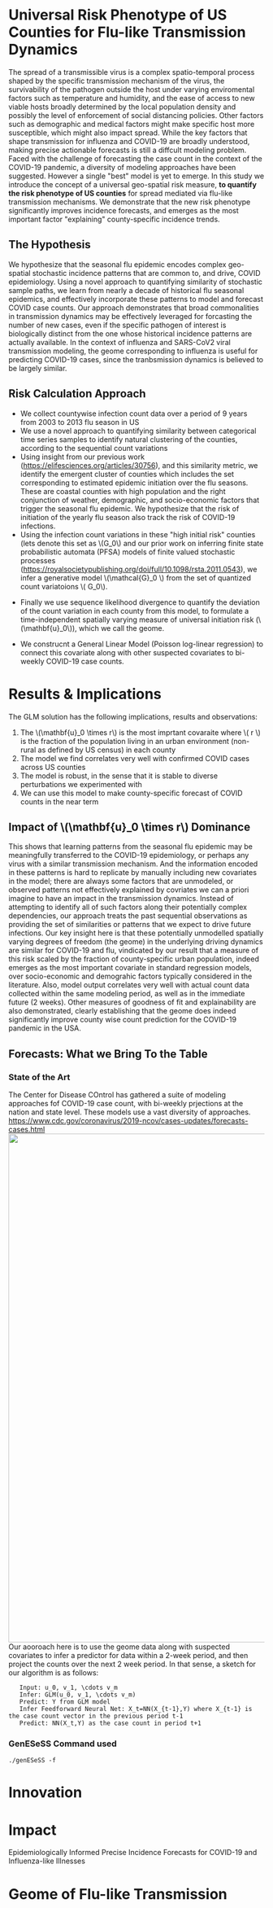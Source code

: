 # Universal Risk Phenotype of US Counties for Flu-like Transmission Dynamics 

The spread of  a transmissible virus is a complex spatio-temporal process shaped by the specific transmission mechanism of the virus, the survivability of the pathogen outside the host under varying enviromental factors such as temperature and humidity, and the ease of access to new viable hosts broadly determined by the local population density and possibly the level of enforcement of social distancing policies. Other factors such as demographic and medical factors might make specific host more susceptible, which might also impact spread. While the key factors that shape transmission  for influenza and COVID-19 are broadly understood, making precise actionable forecasts is still a diffcult modeling problem. Faced with the challenge of forecasting the case count in the context of the  COVID-19 pandemic, a diversity of modeling approaches have been suggested. However a single "best" model is yet to emerge. In this study we introduce the concept of a universal geo-spatial risk measure, **to quantify the risk phenotype of US counties** for spread mediated via flu-like transmission mechanisms. We demonstrate  that the new risk phenotype  significantly improves incidence forecasts, and emerges as the most important factor "explaining" county-specific incidence trends.

## The Hypothesis
We hypothesize that the seasonal flu epidemic encodes complex geo-spatial stochastic incidence patterns that are common to, and drive,  COVID epidemiology. Using a novel approach to quantifying similarity of stochastic sample paths, we learn from nearly a decade of historical flu seasonal epidemics, and effectively incorporate these patterns to model and forecast COVID case counts. Our approach demonstrates that broad commonalities in transmission dynamics may be effectively leveraged for forcasting the number of new cases, even if the specific pathogen of interest is biologically distinct from the one whose historical incidence patterns are actually available. In the context of influenza and SARS-CoV2 viral transmission modeling, the geome corresponding to influenza is useful for predicting COVID-19 cases, since the tranbsmission dynamics is believed to be largely similar.

##  Risk Calculation Approach

+ We collect countywise infection count data over a period of 9 years from 2003 to 2013 flu season in US
+ We use a novel approach to quantifying similarity between categorical time series samples to identify natural clustering of the counties, according to the sequential count variations
+ Using insight from our previous work (https://elifesciences.org/articles/30756), and this similarity metric,  we identify the emergent cluster of counties which includes the set corresponding to estimated epidemic initiation over the flu seasons. These are  coastal counties with high population  and the right conjunction of weather, demographic, and socio-economic factors that trigger the seasonal flu epidemic. We hypothesize that the risk of initiation of the yearly flu season also track the risk of COVID-19 infections.
+ Using the infection count variations in these "high initial risk" counties (lets denote this set as  \\\(G_0\\\)  and our prior work on inferring finite state probabilistic automata (PFSA) models of finite valued  stochastic processes (https://royalsocietypublishing.org/doi/full/10.1098/rsta.2011.0543), we infer a generative model \\\(\mathcal{G}_0 \\\) from the set of quantized count variatoions \\\( G_0\\\).

 <!--img src="http://34.66.189.202:4567/uploads/mc.png"  width="250"/-->  


+ Finally we use sequence likelihood divergence to quantify the deviation of the count variation in each county from this model, to formulate a time-independent spatially varying measure of universal initiation risk (\\\(\mathbf{u}_0\\\)), which we call the geome.

 <!--img src="http://34.66.189.202:4567/uploads/urisk.png"  width="250"/-->  


+ We construcnt a General Linear Model (Poisson log-linear regression) to connect this covariate along with other suspected covariates to bi-weekly COVID-19 case counts.

# Results & Implications

<!--img src="http://34.66.189.202:4567/uploads/fig3.png" width="500"/--> 


The GLM solution has the following implications, results and observations:

1. The \\\(\mathbf{u}_0 \times r\\\) is the most imprtant covaraite where \\\( r \\\) is the fraction of the population living in an urban environment (non-rural as defined by US census)  in each county
2. The model we find correlates very well with confirmed COVID cases across US counties
3. The model is robust, in the sense that it is stable to diverse perturbations we experimented with
4. We can use this model to make county-specific forecast of  COVID counts in the near term


## Impact of \\\(\mathbf{u}_0 \times r\\\) Dominance
 
 This shows that learning patterns from the seasonal flu epidemic may be meaningfully transferred to the COVID-19 epidemiology, or perhaps any virus with a  similar transmission mechanism. And the information encoded in these patterns is hard to replicate by manually including new covariates in the model; there are  always some factors that are unmodeled, or observed patterns not effectively explained by covriates we  can a priori imagine to have an impact in the transmission dynamics. Instead of attempting to identify all of such factors along their potentially complex dependencies, our approach treats the past sequential observations as providing the set of similarities or patterns that we expect to drive future infections. Our key insight here is that these potentially unmodelled spatially varying degrees of freedom (the geome) in the underlying driving dynamics are similar for COVID-19 and flu, vindicated by our result that a measure of this risk scaled by the fraction of county-specific  urban population, indeed emerges as the most important covariate in standard regression models, over socio-economic and demograhic factors typically considered in the literature. Also, model output correlates very well with actual count data collected within the same modeling period, as well as in the immediate future (2 weeks). Other measures of goodness of fit and explainability are also demonstrated, clearly establishing that the geome does indeed significantly improve county wise count prediction for the COVID-19 pandemic in the USA.
 
## Forecasts: What we Bring To the Table

### State of the Art
The Center for Disease COntrol has gathered a suite of modeling approaches fof COVID-19 case count, with bi-weekly prjections at the nation and state level. These models use a vast diversity of approaches.
https://www.cdc.gov/coronavirus/2019-ncov/cases-updates/forecasts-cases.html
<img src="https://www.cdc.gov/coronavirus/2019-ncov/images/case-updates/National-Forecast-Incident-Cases-2020-10-19.jpg" width="1000"/> 
Our aooroach here is to use the geome data along with suspected covariates to infer a predictor for data within a 2-week period, and then project the counts over the next 2 week period. In that sense, a sketch for our algorithm is as follows:

```
   Input: u_0, v_1, \cdots v_m
   Infer: GLM(u_0, v_1, \cdots v_m)
   Predict: Y from GLM model
   Infer Feedforward Neural Net: X_t=NN(X_{t-1},Y) where X_{t-1} is the case count vector in the previous period t-1
   Predict: NN(X_t,Y) as the case count in period t+1
```



### GenESeSS Command used
`
./genESeSS -f 
`


# Innovation

# Impact
Epidemiologically Informed Precise Incidence Forecasts for COVID-19 and Influenza-like Illnesses


# Geome of Flu-like Transmission 

